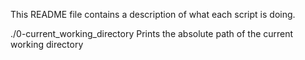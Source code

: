This README file contains a description of what each script is doing.

./0-current_working_directory
Prints the absolute path of the current working directory

